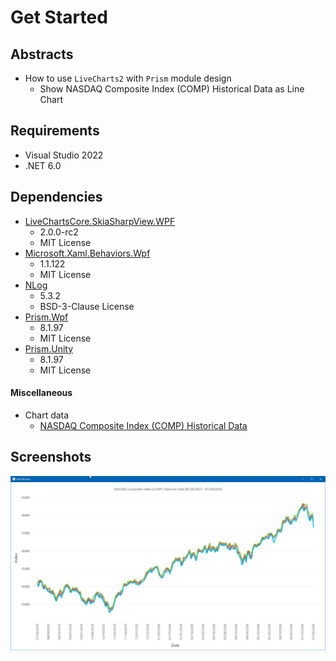 # Get Started

## Abstracts

* How to use `LiveCharts2` with `Prism` module design
  * Show NASDAQ Composite Index (COMP) Historical Data as Line Chart

## Requirements

* Visual Studio 2022
* .NET 6.0

## Dependencies

* [LiveChartsCore.SkiaSharpView.WPF](https://github.com/beto-rodriguez/LiveCharts2)
  * 2.0.0-rc2
  * MIT License
* [Microsoft.Xaml.Behaviors.Wpf](https://github.com/Microsoft/XamlBehaviorsWpf)
  * 1.1.122
  * MIT License
* [NLog](https://github.com/NLog/NLog)
  * 5.3.2
  * BSD-3-Clause License
* [Prism.Wpf](https://github.com/PrismLibrary/Prism)
  * 8.1.97
  * MIT License
* [Prism.Unity](https://github.com/PrismLibrary/Prism)
  * 8.1.97
  * MIT License

#### Miscellaneous

* Chart data
  * [NASDAQ Composite Index (COMP) Historical Data](https://www.nasdaq.com/market-activity/index/comp/historical?page=1&rows_per_page=10&timeline=y1)

## Screenshots

<img src="./images/chart.gif" width="800" />

